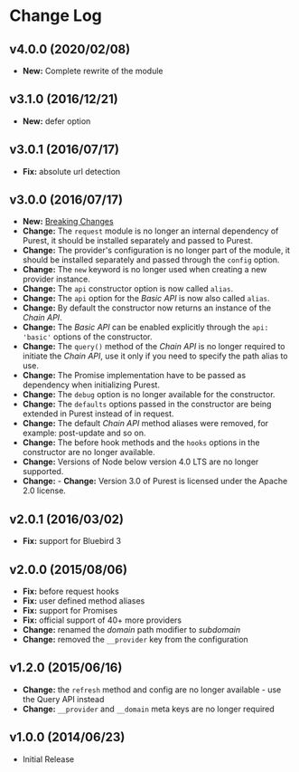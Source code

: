 
# Change Log

## v4.0.0 (2020/02/08)
- **New:** Complete rewrite of the module

## v3.1.0 (2016/12/21)
- **New:** defer option

## v3.0.1 (2016/07/17)
- **Fix:** absolute url detection

## v3.0.0 (2016/07/17)
- **New:** [Breaking Changes](https://simov.gitbooks.io/purest/content/)
- **Change:** The `request` module is no longer an internal dependency of Purest, it should be installed separately and passed to Purest.
- **Change:** The provider's configuration is no longer part of the module, it should be installed separately and passed through the `config` option.
- **Change:** The `new` keyword is no longer used when creating a new provider instance.
- **Change:** The `api` constructor option is now called `alias`.
- **Change:** The `api` option for the *Basic API* is now also called `alias`.
- **Change:** By default the constructor now returns an instance of the *Chain API*.
- **Change:** The *Basic API* can be enabled explicitly through the `api: 'basic'` options of the constructor.
- **Change:** The `query()` method of the *Chain API* is no longer required to initiate the *Chain API*, use it only if you need to specify the path alias to use.
- **Change:** The Promise implementation have to be passed as dependency when initializing Purest.
- **Change:** The `debug` option is no longer available for the constructor.
- **Change:** The `defaults` options passed in the constructor are being extended in Purest instead of in request.
- **Change:** The default *Chain API* method aliases were removed, for example: post-update and so on.
- **Change:** The before hook methods and the `hooks` options in the constructor are no longer available.
- **Change:** Versions of Node below version 4.0 LTS are no longer supported.
- **Change:** - **Change:** Version 3.0 of Purest is licensed under the Apache 2.0 license.

## v2.0.1 (2016/03/02)
- **Fix:** support for Bluebird 3

## v2.0.0 (2015/08/06)
- **Fix:** before request hooks
- **Fix:** user defined method aliases
- **Fix:** support for Promises
- **Fix:** official support of 40+ more providers
- **Change:** renamed the *domain* path modifier to *subdomain*
- **Change:** removed the `__provider` key from the configuration

## v1.2.0 (2015/06/16)
- **Change:** the `refresh` method and config are no longer available - use the Query API instead
- **Change:** `__provider` and `__domain` meta keys are no longer required

## v1.0.0 (2014/06/23)
- Initial Release
